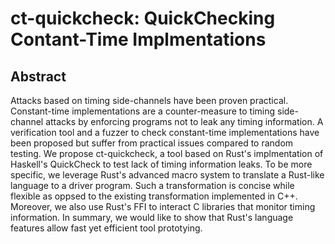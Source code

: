 # ct-quickcheck: QuickChecking Contant-Time Implmentations

## Abstract
Attacks based on timing side-channels have been proven practical.
Constant-time implementations are a counter-measure to timing side-channel attacks by enforcing programs not to leak any timing information.
A verification tool and a fuzzer to check constant-time implementations have been proposed but suffer from practical issues compared to random testing.
We propose ct-quickcheck, a tool based on Rust's implmentation of Haskell's QuickCheck to test lack of timing information leaks.
To be more specific, we leverage Rust's advanced macro system to translate a Rust-like language to a driver program.
Such a transformation is concise while flexible as oppsed to the existing transformation implemented in C++.
Moreover, we also use Rust's FFI to interact C libraries that monitor timing information.
In summary, we would like to show that Rust's language features allow fast yet efficient tool prototying.

